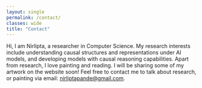 ```yaml
---
layout: single
permalink: /contact/
classes: wide
title: "Contact"
---
```


<!-- <img align="right" src="/images/dp.jpg" alt="My Picture" width="200"/> -->
Hi, I am Nirlipta, a researcher in Computer Science. My research interests include understanding causal structures and representations under AI models, and developing models with causal reasoning capabilities. Apart from research, I love painting and reading. I will be sharing some of my artwork on the website soon!
Feel free to contact me to talk about research, or painting via email: nirliptapande@gmail.com.

<!-- 
I am not much active on the social media handles, but can sometimes respond on LinkedIn. Feel free to contact me for any potential research collaborations, or for a quick chess match at lichess ;-\)
<ul>
    <li><a href="https://twitter.com/Raghav_Arora/"><i class="fab fa-fw fa-twitter" aria-hidden="true"></i> Twitter</a></li>
    <li><a href="https://linkedin.com/in/raraghavarora"><i class="fab fa-fw fa-linkedin" aria-hidden="true"></i> LinkedIn</a></li>
    <li><a href="https://lichess.org/@/RA_raghavarora"><i class="fas fa-fw fa-chess" aria-hidden="true"></i> Lichess</a></li>
    <li>
        <a href="https://www.goodreads.com/user/show/139024375-raghav-arora">
            <i class="fab fa-fw fa-goodreads" aria-hidden="true"></i> Goodreads
        </a>
        (Currently reading: <a href="{{site.book.link}}"> {{site.book.title}}</a> )
    </li>
</ul> -->
